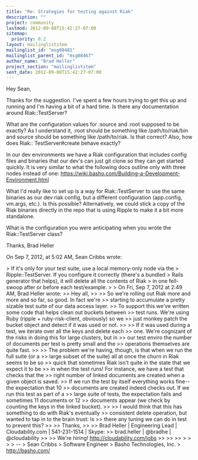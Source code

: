 ```yaml
---
title: "Re: Strategies for testing against Riak"
description: ""
project: community
lastmod: 2012-09-08T15:42:27-07:00
sitemap:
  priority: 0.2
layout: mailinglistitem
mailinglist_id: "msg08481"
mailinglist_parent_id: "msg08467"
author_name: "Brad Heller"
project_section: "mailinglistitem"
sent_date: 2012-09-08T15:42:27-07:00
---
```



Hey Sean,

Thanks for the suggestion. I've spent a few hours trying to get this up and 
running and I'm having a bit of a hard time. Is there any documentation around 
Riak::TestServer?

What are the configuration values for :source and :root supposed to be exactly? 
As I understand it, :root should be something like /path/to/riak/bin and source 
should be something like /path/to/riak. Is that correct? Also, how does Riak:: 
TestServer#create behave exactly?

In our dev environments we have a Riak configuration that includes config files 
and binaries that our dev's can just git clone so they can get started quickly. 
It is very similar to what the following docs outline only with three nodes 
instead of one: https://wiki.basho.com/Building-a-Development-Environment.html

What I'd really like to set up is a way for Riak::TestServer to use the same 
binaries as our dev riak config, but a different configuration (app.config, 
vm.args, etc.). Is this possible? Alternatively, we could stick a copy of the 
Riak binaries directly in the repo that is using Ripple to make it a bit more 
standalone.

What is the configuration you were anticipating when you wrote the 
Riak::TestServer class?

Thanks,
Brad Heller

On Sep 7, 2012, at 5:02 AM, Sean Cribbs  wrote:

&gt; If it's only for your test suite, use a local memory-only node via the
&gt; Ripple::TestServer. If you configure it correctly (there's a bundled
&gt; Rails generator that helps), it will delete all the contents of Riak
&gt; in one fell-swoop after or before each test/example.
&gt; 
&gt; On Fri, Sep 7, 2012 at 2:49 AM, Brad Heller  wrote:
&gt;&gt; Hey all,
&gt;&gt; 
&gt;&gt; So we're rolling out Riak more and more and so far, so good. In fact we're
&gt;&gt; starting to accumulate a pretty sizable test suite of our data access layer.
&gt;&gt; To support this we've written some code that helps clean out buckets between
&gt;&gt; test runs. We're using Ruby (ripple + ruby-risk-client, obviously) so we
&gt;&gt; just monkey patch the bucket object and detect if it was used or not.
&gt;&gt; 
&gt;&gt; If it was used during a test, we iterate over all the keys and delete each
&gt;&gt; one. We're cognizant of the risks in doing this for large clusters, but in
&gt;&gt; our test enviro the number of documents per test is pretty small and the
&gt;&gt; operations themselves are quite fast.
&gt;&gt; 
&gt;&gt; The problem we're having, though, is that when we run the full suite (or a
&gt;&gt; large subset of the suite) all at once the churn in Riak seems to be so
&gt;&gt; quick that sometimes Riak isn't quite in the state that we expect it to be
&gt;&gt; in when the test runs! For instance, we have a test that checks that the
&gt;&gt; right number of linked documents are created when a given object is saved.
&gt;&gt; If we run the test by itself everything works fine--the expectation that 10
&gt;&gt; documents are created indeed checks out. If we run this test as part of a
&gt;&gt; large suite of tests, the expectation fails and sometimes 11 documents or 12
&gt;&gt; documents appear (we check by counting the keys in the linked bucket).
&gt;&gt; 
&gt;&gt; I would think that this has something to do with Riak's eventually
&gt;&gt; consistent delete operation, but wanted to tap in to the brain trust: Is
&gt;&gt; there any tuning we can do in test to prevent this?
&gt;&gt; 
&gt;&gt; Thanks,
&gt;&gt; 
&gt;&gt; Brad Heller | Engineering Lead | Cloudability.com | 541-231-1514 | Skype:
&gt;&gt; brad.heller | @bradhe | @cloudability
&gt;&gt; 
&gt;&gt; We're hiring! http://cloudability.com/jobs
&gt;&gt; 
&gt;&gt; 
&gt;&gt; 
&gt; 
&gt; 
&gt; 
&gt; -- 
&gt; Sean Cribbs 
&gt; Software Engineer
&gt; Basho Technologies, Inc.
&gt; http://basho.com/

